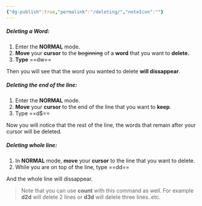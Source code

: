```yaml
---
{"dg-publish":true,"permalink":"/deleting/","noteIcon":""}
---
```


##### Deleting a Word:
1. Enter the **NORMAL** mode.
2. **Move** your **cursor** to the ~~beginning~~ of a **word** that you want to **delete.**
3. **Type** ==dw== 

Then you will see that the word you wanted to delete **will dissappear**.

##### Deleting the end of the line:
1. Enter the **NORMAL** mode.
2. **Move** your **cursor** to the end of the line that you want to **keep**.
3. Type ==d$==

Now you will notice that the rest of the line, the words that remain after your cursor will be deleted.

##### Deleting whole line:
1. In **NORMAL** mode, **move** your **cursor** to the line that you want to delete.
2. While you are on top of the line, type ==dd== 

And the whole line will dissappear.

> Note that you can use **count** with this command as well. For example **d2d** will delete 2 lines or **d3d** will delete three lines..etc.

